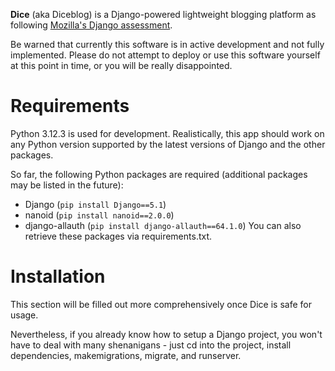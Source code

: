 **Dice** (aka Diceblog) is a Django-powered lightweight blogging platform as following [Mozilla's Django assessment](https://developer.mozilla.org/en-US/docs/Learn/Server-side/Django/django_assessment_blog).

Be warned that currently this software is in active development and not fully implemented. Please do not attempt to deploy or use this software yourself at this point in time, or you will be really disappointed.

# Requirements
Python 3.12.3 is used for development. Realistically, this app should work on any Python version supported by the latest versions of Django and the other packages.

So far, the following Python packages are required (additional packages may be listed in the future):
* Django (`pip install Django==5.1`)
* nanoid (`pip install nanoid==2.0.0`)
* django-allauth (`pip install django-allauth==64.1.0`)
You can also retrieve these packages via requirements.txt.

# Installation
This section will be filled out more comprehensively once Dice is safe for usage.

Nevertheless, if you already know how to setup a Django project, you won't have to deal with many shenanigans - just cd into the project, install dependencies, makemigrations, migrate, and runserver.
